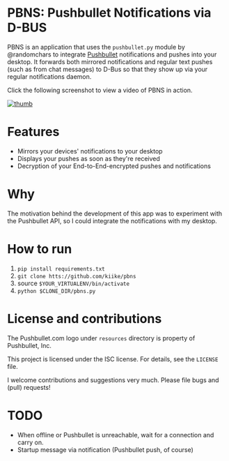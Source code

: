 # PBNS: Pushbullet Notifications via D-BUS

PBNS is an application that uses the `pushbullet.py` module by @randomchars to
integrate [Pushbullet](https://www.pushbullet.com) notifications and pushes
into your desktop. It forwards both mirrored notifications and regular text
pushes (such as from chat messages) to D-Bus so that they show up via your
regular notifications daemon.

Click the following screenshot to view a video of PBNS in action.

[![thumb](http://i.imgur.com/EdenPsl.jpg)](https://gfycat.com/ChillyMemorableBuck)

# Features

* Mirrors your devices' notifications to your desktop
* Displays your pushes as soon as they're received
* Decryption of your End-to-End-encrypted pushes and notifications


# Why

The motivation behind the development of this app was to experiment with the
Pushbullet API, so I could integrate the notifications with my desktop.


# How to run

1. `pip install requirements.txt`
2. `git clone htts://github.com/kiike/pbns`
3. source `$YOUR_VIRTUALENV/bin/activate`
4. `python $CLONE_DIR/pbns.py`

# License and contributions

The Pushbullet.com logo under `resources` directory is property of Pushbullet,
Inc.

This project is licensed under the ISC license. For details, see the `LICENSE`
file.

I welcome contributions and suggestions very much. Please file bugs and (pull)
requests!

# TODO

* When offline or Pushbullet is unreachable, wait for a connection and carry
on.
* Startup message via notification (Pushbullet push, of course)
